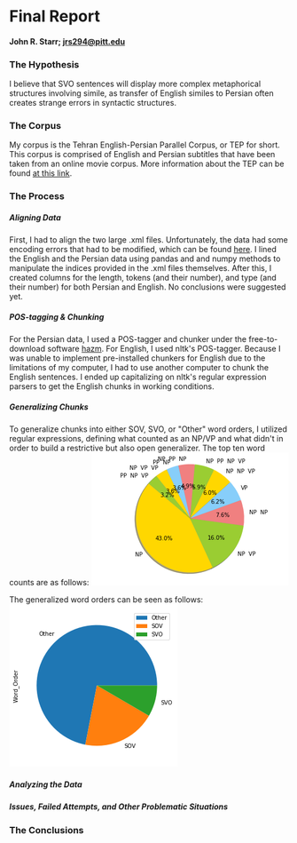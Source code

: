 # Final Report
#### John R. Starr; jrs294@pitt.edu

### The Hypothesis
I believe that SVO sentences will display more complex metaphorical structures involving simile, as transfer of English similes to Persian often creates strange errors in syntactic structures.

### The Corpus
My corpus is the Tehran English-Persian Parallel Corpus, or TEP for short. This corpus is comprised of English and Persian subtitles that have been taken from an online movie corpus. More information about the TEP can be found [at this link](http://opus.nlpl.eu/TEP.php).

### The Process
##### Aligning Data
First, I had to align the two large .xml files. Unfortunately, the data had some encoding errors that had to be modified, which can be found [here](https://github.com/Data-Science-for-Linguists-2019/Scrambling-in-English-to-Persian-Subtitles/blob/master/data/data_modifications.txt). 
I lined the English and the Persian data using pandas and and numpy methods to manipulate the indices provided in the .xml files themselves. After this, I created columns for the length, tokens (and their number), and type (and their number) for both Persian and English. No conclusions were suggested yet.
##### POS-tagging & Chunking
For the Persian data, I used a POS-tagger and chunker under the free-to-download software [hazm](https://github.com/sobhe/hazm). For English, I used nltk's POS-tagger. Because I was unable to implement pre-installed chunkers for English due to the limitations of my computer, I had to use another computer to chunk the English sentences. I ended up capitalizing on nltk's regular expression parsers to get the English chunks in working conditions.

##### Generalizing Chunks
To generalize chunks into either SOV, SVO, or "Other" word orders, I utilized regular expressions, defining what counted as an NP/VP and what didn't in order to build a restrictive but also open generalizer. The top ten word counts are as follows: ![png](images/word_order_count_final.png) 

The generalized word orders can be seen as follows:
![png](images/gen_word_order_final.png)
##### Analyzing the Data

##### Issues, Failed Attempts, and Other Problematic Situations
### The Conclusions





